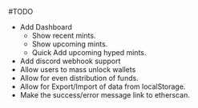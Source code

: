 #TODO
* Add Dashboard
  * Show recent mints.
  * Show upcoming mints.
  * Quick Add upcoming hyped mints.
* Add discord webhook support
* Allow users to mass unlock wallets
* Allow for even distribution of funds.
* Allow for Export/Import of data from localStorage.
* Make the success/error message link to etherscan.